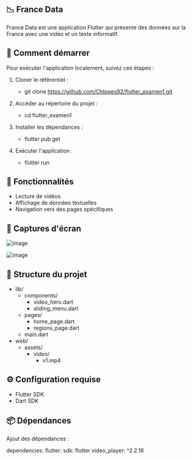 ## 📉 France Data

France Data est une application Flutter qui présente des données sur la France avec une vidéo et un texte informatif.

## 🚀 Comment démarrer

Pour exécuter l'application localement, suivez ces étapes :

1. Cloner le référentiel :
   - git clone https://github.com/Chlopes92/flutter_examen1.git

2. Accéder au répertoire du projet :
    - cd flutter_examen1

3. Installer les dépendances :
    - flutter pub get

4. Exécuter l'application :
    - flutter run

## 🎯 Fonctionnalités

- Lecture de vidéos 
- Affichage de données textuelles
- Navigation vers des pages spécifiques 

## 📸 Captures d'écran

![image](https://github.com/Chlopes92/flutter_examen1/assets/118167199/24132724-a31f-4b17-b5c0-87f6768603a6)

![image](https://github.com/Chlopes92/flutter_examen1/assets/118167199/cc38900f-72a3-4ce5-a71d-2f5c620502eb)

## 🧩 Structure du projet

- lib/
  - components/
    - video_hero.dart
    - sliding_menu.dart
  - pages/
    - home_page.dart
    - regions_page.dart
  - main.dart
- web/
  - assets/
    - video/
      - v1.mp4

## ⚙️ Configuration requise

- Flutter SDK
- Dart SDK

## 📦 Dépendances

Ajout des dépendances :

dependencies:
  flutter:
    sdk: flutter
  video_player: ^2.2.16

